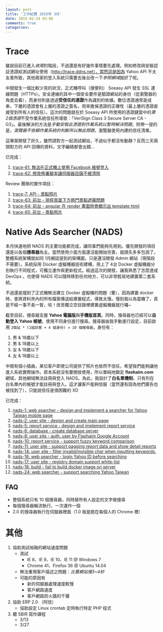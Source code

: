 ```yaml
---
layout: post
title: '工作紀實 2015年 3月'
date: 2015-02-24 02:06
comments: true
categories: 
---
```

# Trace

雖說目前已進入*收尾*的階段，不過還是有好幾件事情要先處理。例如修改與安裝認証憑證給測試網址使用（http://trace.ddns.net），當然這是因為 Yahoo API 不太友善所致，其他兩家的登入系統只需要去後台改一下*參照網域*就好了呢。

中間發生一個比較少見的狀況，正式機呼叫（搜便利） Soeasy API 發生 SSL 連線問題（HTTPs）。安全連線的其中一個安全要件是驗證網站的身份（從瀏覽器的角度去看），而身份則是透過**受信任的憑證**作為識別的依據。數位憑證通常是成串，下層的憑證會有上層的憑證之簽名，用來擔保憑證的正確性（最上層的憑證直接受到所有人的信任）。這次的問題就在於 Soeasy API 所使用的憑證鏈當中的*第2個憑證*不受作業系統信任所導致：「VeriSign Class 3 Secure Server CA - G3」。最後解決的方法是*手動安裝此憑證到作業系統以暫時解決問題*。附帶一提的是，*瀏覽器不依賴作業系統的判斷所以無此問題*，瀏覽器使用內建的信任清單。

這專案開發了許久，雖然請對方一起測試網站，不過似乎都沒有動靜？反而三天兩頭對方的 API 回傳的資料，文字編碼都會出錯...

已完成：

1. [trace-61: 無法在正式機上使用 Facebook 帳號登入](https://bitbucket.org/flashaim-trace-team/trace/issue/61)
1. [trace-62: 修改佈署腳本讓伺服器目錄不被清除](https://bitbucket.org/flashaim-trace-team/trace/issue/62)

Review 團隊的實作項目：

1. [trace-7: API - 景點照片](https://bitbucket.org/flashaim-trace-team/trace/issue/7)
1. [trace-63: 前台 - 排程頁面下方熱門景點遮蔽問題](https://bitbucket.org/flashaim-trace-team/trace/issue/63)
1. [trace-64: 前台 - angular 在 render 畫面時會顯示出 template html](https://bitbucket.org/flashaim-trace-team/trace/issue/64)
1. [trace-65: 前台 - 景點照片](https://bitbucket.org/flashaim-trace-team/trace/issue/65)

# Native Ads Searcher (NADS)

本月快速地把 NADS 的主要功能都完成，讓同事們能夠先用到。優先開發的項目還是以各個**搜尋器**為主。當然使用介面方面還沒能開始完善，就請先多多包涵了。整體系統架構就如同 1月網誌提到的架構圖，只是還沒開發 *Admin* 網站（現階段不需要）。系統採用 Docker 虛擬機器技術建構，用上了 4台 Docker 虛擬機器分別執行不同程式，可獨立運作與更新程式。經過這次的開發，讓我熟悉了怎麼達成 DevOps 。也使得 NADS 可以隨時移到任何地方，可以非常輕易地建置第二套系統。

不過還是撞到了正式機無法建立 Docker 虛擬機的問題（暈），因為建置 docker 時，會將資料夾內的所有檔案傳送給建置程式，導致太慢。慢到我以為當機了，真是不經一事不長一智，哈！改至獨立空目錄裡建置虛擬機器就行囉~

截至目前，搜尋器支援 **Yahoo 電腦版**與**手機版首頁**。同時，搜尋器也已經可以**自動登入 Yahoo 帳號**，使用不同身份進行搜尋。搜尋器由我手動進行設定，目前啟用 `2個站 * (1組訪客 + 4 組身份) = 10 個搜尋器`，身份有：

1. 男 & 18歲以下
1. 男 & 18歲以上
1. 女 & 18歲以下
1. 女 & 18歲以上

中間有個小插曲，某位客戶即使公司提供了照片也依然不信任，希望我們能夠讓他進入系統實際操作。原本系統沒有要開放使用，所以單純地鎖定 **flashaim.com** 網域，其他網域無法註冊與登入 NADS。為此，我設計了**白名單機制**，只有列在白名單內的帳號才能註冊與登入。這才讓客戶能夠信服（當然還有因為他們廣告也被找到了），只能說信任是很困難的 XD

已完成：

1. [nads-1: web searcher - design and implement a searcher for Yahoo Taiwan mobile page](https://bitbucket.org/flashaim-rd/native-ads-searcher/issue/1)
1. [nads-2: user site - design and create main page](https://bitbucket.org/flashaim-rd/native-ads-searcher/issue/2)
1. [nads-5: report service - design and implement report service](https://bitbucket.org/flashaim-rd/native-ads-searcher/issue/5)
1. [nads-6: database - create database server](https://bitbucket.org/flashaim-rd/native-ads-searcher/issue/6)
1. [nads-8: user site - auth. user by Flashaim Google Account](https://bitbucket.org/flashaim-rd/native-ads-searcher/issue/6)
1. [nads-10: report service - support fuzzy keyword comparison](https://bitbucket.org/flashaim-rd/native-ads-searcher/issue/10)
1. [nads-11: user site - support pagging report data and show detail reports](https://bitbucket.org/flashaim-rd/native-ads-searcher/issue/11)
1. [nads-14: user site - filter invalid/invisible char when inputting keywords.](https://bitbucket.org/flashaim-rd/native-ads-searcher/issue/14)
1. [nads-16: web searcher - login Yahoo ID before searching](https://bitbucket.org/flashaim-rd/native-ads-searcher/issue/16)
1. [nads-17: user site - registry domain support white-list](https://bitbucket.org/flashaim-rd/native-ads-searcher/issue/17)
1. [nads-18: build - fail to build docker image on server](https://bitbucket.org/flashaim-rd/native-ads-searcher/issue/18)
1. [nads-24: web searcher - support searching Yahoo Taiwan](https://bitbucket.org/flashaim-rd/native-ads-searcher/issue/24)

## FAQ

* 整個系統只有 10 個搜尋器，同時替所有人設定的文字做搜尋
* 每個搜尋器輪流執行，一次運作一個
* 2.0 的搜尋器執行在伺服器裡面（1.0 版是跑在每個人的 Chrome 裡）

# 其他

1. 協助測試裕融的網站速度問題
    + 測試
        - IE 8、IE 9、IE 10、IE 11 @ Windows 7
        - Chrome 41、Firefox 36 @ Ubuntu 14.04
    + 無法重現客戶描述之問題：*比舊網站慢3~4秒*
    + 可能的原因有
        - 新的伺服器處理速度較慢
        - 客戶網路速度
        - 客戶網路防火牆的干擾
1. 協助 ERP 2.0 （阿信）
    + 協助設定 Linux crontab 定時執行特定 PHP 程式
1. 聽 SBIR 寫作課程
    + 3/13
    + 3/27

